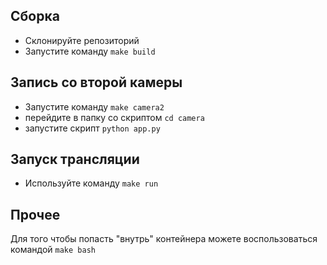 ## Сборка

 * Склонируйте репозиторий
 * Запустите команду ```make build```

## Запись со второй камеры

 * Запустите команду ```make camera2```
 * перейдите в папку со скриптом ```cd camera```
 * запустите скрипт ```python app.py```

## Запуск трансляции

 * Используйте команду ```make run```


 ## Прочее

 Для того чтобы попасть "внутрь" контейнера можете воспользоваться командой ```make bash```